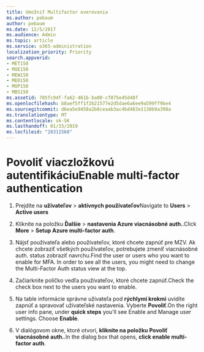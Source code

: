 ```yaml
---
title: Umožniť Multifactor overovania
ms.author: pebaum
author: pebaum
ms.date: 12/5/2017
ms.audience: Admin
ms.topic: article
ms.service: o365-administration
localization_priority: Priority
search.appverid:
- MET150
- MOE150
- MEW150
- MED150
- MOP150
- MBS150
ms.assetid: 785fc94f-fa62-461b-ba00-cf875e45d48f
ms.openlocfilehash: b8aef5ff1f2b21577e2d5dae6a6ee9a599ff9be4
ms.sourcegitcommit: d6ea5e9458a2b8ceaab3ac4bd483e1130b9a398a
ms.translationtype: MT
ms.contentlocale: sk-SK
ms.lasthandoff: 01/15/2019
ms.locfileid: "28311568"
---
```

# <a name="enable-multi-factor-authentication"></a><span data-ttu-id="523d2-102">Povoliť viaczložkovú autentifikáciu</span><span class="sxs-lookup"><span data-stu-id="523d2-102">Enable multi-factor authentication</span></span>

1. <span data-ttu-id="523d2-103">Prejdite na **užívateľov** \> **aktívnych používateľov**</span><span class="sxs-lookup"><span data-stu-id="523d2-103">Navigate to **Users** \> **Active users**</span></span>
    
2. <span data-ttu-id="523d2-104">Kliknite na položku **Ďalšie** \> **nastavenia Azure viacnásobné auth.**.</span><span class="sxs-lookup"><span data-stu-id="523d2-104">Click **More** \> **Setup Azure multi-factor auth**.</span></span> 
    
3. <span data-ttu-id="523d2-p101">Nájsť používateľa alebo používateľov, ktoré chcete zapnúť pre MZV. Ak chcete zobraziť všetkých používateľov, potrebujete zmeniť viacnásobné auth. status zobraziť navrchu.</span><span class="sxs-lookup"><span data-stu-id="523d2-p101">Find the user or users who you want to enable for MFA. In order to see all the users, you might need to change the Multi-Factor Auth status view at the top.</span></span>
    
4. <span data-ttu-id="523d2-107">Začiarknite políčko vedľa používateľov, ktoré chcete zapnúť.</span><span class="sxs-lookup"><span data-stu-id="523d2-107">Check the check box next to the users you want to enable.</span></span>
    
5.  <span data-ttu-id="523d2-p102">Na table informácie správne užívateľa pod **rýchlymi krokmi** uvidíte zapnúť a spravovať užívateľské nastavenia. Vyberte **Povoliť**.</span><span class="sxs-lookup"><span data-stu-id="523d2-p102">On the right user info pane, under **quick steps** you'll see Enable and Manage user settings. Choose **Enable**.</span></span> 
    
6. <span data-ttu-id="523d2-110">V dialógovom okne, ktoré otvorí, **kliknite na položku Povoliť viacnásobné auth.**.</span><span class="sxs-lookup"><span data-stu-id="523d2-110">In the dialog box that opens, **click enable multi-factor auth**.</span></span> 
    

